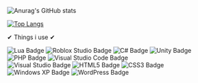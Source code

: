 
![Anurag's GitHub stats](https://github-readme-stats.vercel.app/api?username=0ndori&show_icons=true&theme=synthwave)

[![Top Langs](https://github-readme-stats.vercel.app/api/top-langs/?username=anuraghazra&layout=pie&theme=synthwave)](https://github.com/anuraghazra/github-readme-stats)

✔ Things i use ✔

![Lua Badge](https://img.shields.io/badge/Lua-2C2D72?logo=lua&logoColor=fff&style=plastic)
![Roblox Studio Badge](https://img.shields.io/badge/Roblox%20Studio-00A2FF?logo=robloxstudio&logoColor=fff&style=plastic)
![C# Badge](https://img.shields.io/badge/C%23-512BD4?logo=csharp&logoColor=fff&style=plastic)
![Unity Badge](https://img.shields.io/badge/Unity-FFF?logo=unity&logoColor=000&style=plastic)
![PHP Badge](https://img.shields.io/badge/PHP-777BB4?logo=php&logoColor=fff&style=plastic)
![Visual Studio Code Badge](https://img.shields.io/badge/Visual%20Studio%20Code-007ACC?logo=visualstudiocode&logoColor=fff&style=plastic)
<br>
![Visual Studio Badge](https://img.shields.io/badge/Visual%20Studio-5C2D91?logo=visualstudio&logoColor=fff&style=plastic)
![HTML5 Badge](https://img.shields.io/badge/HTML5-E34F26?logo=html5&logoColor=fff&style=plastic)
![CSS3 Badge](https://img.shields.io/badge/CSS3-1572B6?logo=css3&logoColor=fff&style=plastic)
![Windows XP Badge](https://img.shields.io/badge/Windows-039?logo=windowsxp&logoColor=fff&style=plastic)
![WordPress Badge](https://img.shields.io/badge/WordPress-21759B?logo=wordpress&logoColor=fff&style=plastic)

<!---
0ndori/0ndori is a ✨ special ✨ repository because its `README.md` (this file) appears on your GitHub profile.
You can click the Preview link to take a look at your changes.
--->
